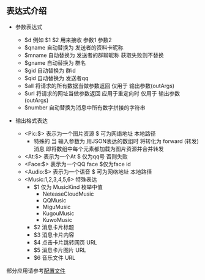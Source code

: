 ## 表达式介绍

- 参数表达式
    - $d 例如 $1 $2 用来接收 参数1 参数2
    - $qname 自动替换为 发送者的资料卡昵称
    - $mname 自动替换为 发送者的群聊昵称 获取失败则不替换
    - $gname 自动替换为 群名
    - $gid 自动替换为 群id
    - $qid 自动替换为 发送者qq
    - $all 将请求的所有数据当做参数返回 仅用于 输出参数(outArgs)
    - $url 将请求的网址当做参数返回 应用于重定向时 仅用于 输出参数(outArgs)
    - $number 自动替换为消息中所有数字拼接的字符串


- 输出格式表达
    - \<Pic:$>     表示为一个图片资源 $ 可为网络地址 本地路径
      - 特殊的 当 输入参数为 用JSON表达的数组时 将转化为 forward (转发) 消息 即将数组中每个元素都加载为图片资源并合并转发
    - \<At:$>      表示为一个At $ 仅为qq号 否则失败
    - \<Face:$>    表示为一个QQ face $仅为face id
    - \<Audio:$>  表示为一个语音 $ 可为网络地址 本地路径
    - \<Music:$1,$2,$3,$4,$5,$6> 特殊表达
        - $1 仅为 MusicKind 枚举中值
            - NeteaseCloudMusic
            - QQMusic
            - MiguMusic
            - KugouMusic
            - KuwoMusic
        - $2 消息卡片标题
        - $3 消息卡片内容
        - $4 点击卡片跳转网页 URL
        - $5 消息卡片图片 URL
        - $6 音乐文件 URL


    
部分应用请参考[配置文件](../conf/callApi/conf.json)